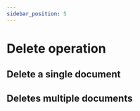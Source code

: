 ```yaml
---
sidebar_position: 5
---
```



# Delete operation


## Delete a single document


## Deletes multiple documents 